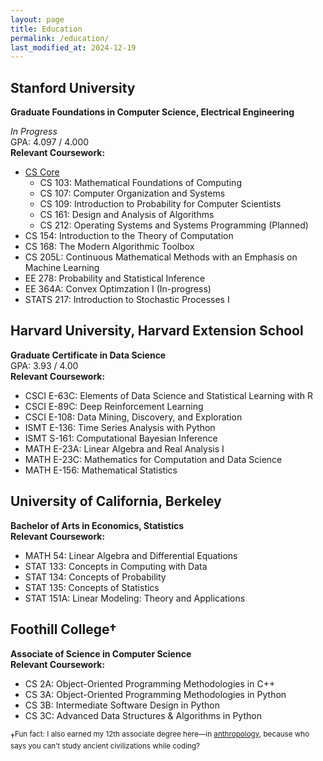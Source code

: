 ```yaml
---
layout: page
title: Education
permalink: /education/
last_modified_at: 2024-12-19
---
```


## Stanford University  
**Graduate Foundations in Computer Science, Electrical Engineering**

*In Progress*  
GPA: 4.097 / 4.000  
**Relevant Coursework:**
- [CS Core](https://www.cs.stanford.edu/bs-core-requirements)
    - CS 103: Mathematical Foundations of Computing
    - CS 107: Computer Organization and Systems
    - CS 109: Introduction to Probability for Computer Scientists
    - CS 161: Design and Analysis of Algorithms
    - CS 212: Operating Systems and Systems Programming (Planned)
- CS 154: Introduction to the Theory of Computation
- CS 168: The Modern Algorithmic Toolbox
- CS 205L: Continuous Mathematical Methods with an Emphasis on Machine Learning
- EE 278: Probability and Statistical Inference
- EE 364A: Convex Optimzation I (In-progress)
- STATS 217: Introduction to Stochastic Processes I

## Harvard University, Harvard Extension School  
**Graduate Certificate in Data Science**  
GPA: 3.93 / 4.00  
**Relevant Coursework:**
- CSCI E-63C: Elements of Data Science and Statistical Learning with R
- CSCI E-89C: Deep Reinforcement Learning
- CSCI E-108: Data Mining, Discovery, and Exploration
- ISMT E-136: Time Series Analysis with Python
- ISMT S-161: Computational Bayesian Inference
- MATH E-23A: Linear Algebra and Real Analysis I
- MATH E-23C: Mathematics for Computation and Data Science
- MATH E-156: Mathematical Statistics

## University of California, Berkeley  
**Bachelor of Arts in Economics, Statistics**  
**Relevant Coursework:**
- MATH 54: Linear Algebra and Differential Equations
- STAT 133: Concepts in Computing with Data
- STAT 134: Concepts of Probability
- STAT 135: Concepts of Statistics
- STAT 151A: Linear Modeling: Theory and Applications

## Foothill College†
**Associate of Science in Computer Science**  
**Relevant Coursework:**
- CS 2A: Object-Oriented Programming Methodologies in C++
- CS 3A: Object-Oriented Programming Methodologies in Python
- CS 3B: Intermediate Software Design in Python
- CS 3C: Advanced Data Structures & Algorithms in Python

†<sup>Fun fact: I also earned my 12th associate degree here—in [anthropology](https://www.parchment.com/u/award/c7daeb8936ad05b0d087c9b09669e0ae), because who says you can’t study ancient civilizations while coding?</sup>

